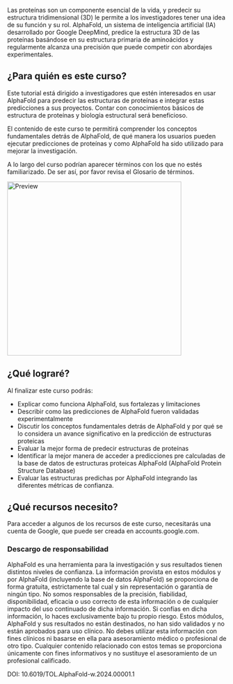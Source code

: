 Las proteínas son un componente esencial de la vida, y predecir su estructura tridimensional (3D) le permite a los investigadores tener una idea de su función y su rol. AlphaFold, un sistema de inteligencia artificial (IA) desarrollado por Google DeepMind, predice la estructura 3D de las proteínas basándose en su estructura primaria de aminoácidos y regularmente alcanza una precisión que puede competir con abordajes experimentales.

## ¿Para quién es este curso?
Este tutorial está dirigido a investigadores que estén interesados en usar AlphaFold para predecir las estructuras de proteínas e integrar estas predicciones a sus proyectos. Contar con conocimientos básicos de estructura de proteínas y biología estructural será beneficioso.

El contenido de este curso te permitirá comprender los conceptos fundamentales detrás de AlphaFold, de qué manera los usuarios pueden ejecutar predicciones de proteínas y como AlphaFold ha sido utilizado para mejorar la investigación.

A lo largo del curso podrían aparecer términos con los que no estés familiarizado. De ser así, por favor revisa el Glosario de términos.


<img src="https://trainingcontent.embl.org/sites/default/files/2024-07/Google_DeepMind_Logo_rgb_3320x512px.png" alt="Preview" width="400">

## ¿Qué lograré?
Al finalizar este curso podrás:
- Explicar como funciona AlphaFold, sus fortalezas y limitaciones
- Describir como las predicciones de AlphaFold fueron validadas experimentalmente
- Discutir los conceptos fundamentales detrás de AlphaFold y por qué se lo considera un avance significativo en la predicción de estructuras proteicas
- Evaluar la mejor forma de predecir estructuras de proteínas
- Identificar la mejor manera de acceder a predicciones pre calculadas de la base de datos de estructuras proteicas AlphaFold (AlphaFold Protein Structure Database)
- Evaluar las estructuras predichas por AlphaFold integrando las diferentes métricas de confianza.

## ¿Qué recursos necesito?
Para acceder a algunos de los recursos de este curso, necesitarás una cuenta de Google, que puede ser creada en accounts.google.com.

### Descargo de responsabilidad
AlphaFold es una herramienta para la investigación y sus resultados tienen distintos niveles de confianza. La información provista en estos módulos y por AlphaFold (incluyendo la base de datos AlphaFold) se proporciona de forma gratuita, estrictamente tal cual y sin representación o garantía de ningún tipo. No somos responsables de la precisión, fiabilidad, disponibilidad, eficacia o uso correcto de esta información o de cualquier impacto del uso continuado de dicha información. Si confías en dicha información, lo haces exclusivamente bajo tu propio riesgo. Estos módulos, AlphaFold y sus resultados no están destinados, no han sido validados y no están aprobados para uso clínico. No debes utilizar esta información con fines clínicos ni basarse en ella para asesoramiento médico o profesional de otro tipo. Cualquier contenido relacionado con estos temas se proporciona únicamente con fines informativos y no sustituye el asesoramiento de un profesional calificado.

DOI: 10.6019/TOL.AlphaFold-w.2024.00001.1